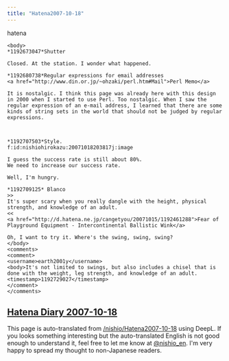 ```yaml
---
title: "Hatena2007-10-18"
---
```


hatena

```
<body>
*1192673047*Shutter

Closed. At the station. I wonder what happened.

*1192680738*Regular expressions for email addresses
<a href="http://www.din.or.jp/~ohzaki/perl.htm#Mail">Perl Memo</a>

It is nostalgic. I think this page was already here with this design in 2000 when I started to use Perl. Too nostalgic. When I saw the regular expression of an e-mail address, I learned that there are some kinds of string sets in the world that should not be judged by regular expressions.



*1192707503*Style.
f:id:nishiohirokazu:20071018203817j:image

I guess the success rate is still about 80%.
We need to increase our success rate.

Well, I'm hungry.

*1192709125* Blanco
>>
It's super scary when you really dangle with the height, physical strength, and knowledge of an adult.
<<
<a href="http://d.hatena.ne.jp/cangetyou/20071015/1192461288">Fear of Playground Equipment - Intercontinental Ballistic Wink</a>

Oh, I want to try it. Where's the swing, swing, swing?
</body>
<comments>
<comment>
<username>earth2001y</username>
<body>It's not limited to swings, but also includes a chisel that is done with the weight, leg strength, and knowledge of an adult.
<timestamp>1192729027</timestamp>
</comment>
</comments>
```


[Hatena Diary 2007-10-18](https://nishiohirokazu.hatenadiary.org/archive/2007/10/18)
---
This page is auto-translated from [/nishio/Hatena2007-10-18](https://scrapbox.io/nishio/Hatena2007-10-18) using DeepL. If you looks something interesting but the auto-translated English is not good enough to understand it, feel free to let me know at [@nishio_en](https://twitter.com/nishio_en). I'm very happy to spread my thought to non-Japanese readers.
